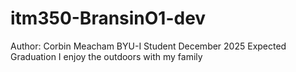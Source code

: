 # itm350-BransinO1-dev
Author: Corbin Meacham
BYU-I Student December 2025 Expected Graduation
I enjoy the outdoors with my family